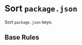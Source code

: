 # Sort `package.json`

Sort `package.json` keys.

## Base Rules

<EslintList package="sort-package-json" />
